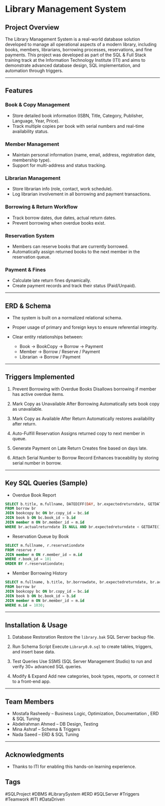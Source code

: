 # Library Management System

## Project Overview

The Library Management System is a real-world database solution developed to manage all operational aspects of a modern library, including books, members, librarians, borrowing processes, reservations, and fine payments. This project was developed as part of the SQL & Full Stack training track at the Information Technology Institute (ITI) and aims to demonstrate advanced database design, SQL implementation, and automation through triggers.

---

## Features

### Book & Copy Management

* Store detailed book information (ISBN, Title, Category, Publisher, Language, Year, Price).
* Track multiple copies per book with serial numbers and real-time availability status.

### Member Management

* Maintain personal information (name, email, address, registration date, membership type).
* Support for multi-address and status tracking.

### Librarian Management

* Store librarian info (role, contact, work schedule).
* Log librarian involvement in all borrowing and payment transactions.

### Borrowing & Return Workflow

* Track borrow dates, due dates, actual return dates.
* Prevent borrowing when overdue books exist.

### Reservation System

* Members can reserve books that are currently borrowed.
* Automatically assign returned books to the next member in the reservation queue.

### Payment & Fines

* Calculate late return fines dynamically.
* Create payment records and track their status (Paid/Unpaid).

---

## ERD & Schema

* The system is built on a normalized relational schema.
* Proper usage of primary and foreign keys to ensure referential integrity.
* Clear entity relationships between:

  * Book → BookCopy → Borrow → Payment
  * Member → Borrow / Reserve / Payment
  * Librarian → Borrow / Payment

---

## Triggers Implemented

1. Prevent Borrowing with Overdue Books
   Disallows borrowing if member has active overdue items.

2. Mark Copy as Unavailable After Borrowing
   Automatically sets book copy as unavailable.

3. Mark Copy as Available After Return
   Automatically restores availability after return.

4. Auto-Fulfill Reservation
   Assigns returned copy to next member in queue.

5. Generate Payment on Late Return
   Creates fine based on days late.

6. Attach Serial Number to Borrow Record
   Enhances traceability by storing serial number in borrow.

---

## Key SQL Queries (Sample)

* Overdue Book Report

```sql
SELECT b.title, m.fullname, DATEDIFF(DAY, br.expectedreturndate, GETDATE()) AS days_overdue
FROM borrow br
JOIN bookcopy bc ON br.copy_id = bc.id
JOIN book b ON bc.book_id = b.id
JOIN member m ON br.member_id = m.id
WHERE br.actualreturndate IS NULL AND br.expectedreturndate < GETDATE();
```

* Reservation Queue by Book

```sql
SELECT m.fullname, r.reservationdate
FROM reserve r
JOIN member m ON r.member_id = m.id
WHERE r.book_id = 101
ORDER BY r.reservationdate;
```

* Member Borrowing History

```sql
SELECT m.fullname, b.title, br.borrowdate, br.expectedreturndate, br.actualreturndate
FROM borrow br
JOIN bookcopy bc ON br.copy_id = bc.id
JOIN book b ON bc.book_id = b.id
JOIN member m ON br.member_id = m.id
WHERE m.id = 1030;
```

---

## Installation & Usage

1. Database Restoration
   Restore the `library.bak` SQL Server backup file.

2. Run Schema Script
   Execute `Library0.0.sql` to create tables, triggers, and insert base data.

3. Test Queries
   Use SSMS (SQL Server Management Studio) to run and verify 30+ advanced SQL queries.

4. Modify & Expand
   Add new categories, book types, reports, or connect it to a front-end app.

---

## Team Members

* Mostafa Rasheedy – Business Logic, Optimization, Documentation , ERD & SQL Tuning
* Abdelrahman Ahmed – DB Design, Testing
* Mina Ashraf – Schema & Triggers
* Nada Saeed – ERD & SQL Tuning

---

## Acknowledgments

* Thanks to ITI for enabling this hands-on learning experience.


## Tags

\#SQLProject #DBMS #LibrarySystem #ERD #SQLServer #Triggers #Teamwork #ITI #DataDriven
